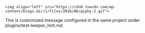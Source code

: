 `<img align="left" src="https://cdn0.tnwcdn.com/wp-content/blogs.dir/1/files/2016/06/giphy-2.gif">`

This is customized message configured in the same project under plugins/test-keeper_hint.md
